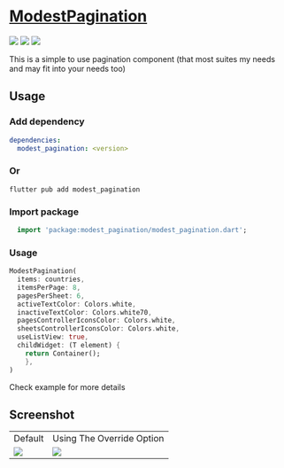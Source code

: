 # [ModestPagination](https://pub.dev/packages/modest_pagination/)

<img src="https://img.shields.io/pub/v/modest_pagination?style=for-the-badge">
<img src="https://img.shields.io/github/last-commit/iamngoni/modest-pagination">
<img src="https://img.shields.io/twitter/url?label=iamngoni_&style=social&url=https%3A%2F%2Ftwitter.com%2Fiamngoni_">

This is a simple to use pagination component (that most suites my needs and may fit into your needs too)

## Usage
### Add dependency
```yaml
dependencies:
  modest_pagination: <version>
```

### Or
```shell
flutter pub add modest_pagination
```

### Import package
```dart
  import 'package:modest_pagination/modest_pagination.dart';
```

### Usage

```dart
ModestPagination(
  items: countries,
  itemsPerPage: 8,
  pagesPerSheet: 6,
  activeTextColor: Colors.white,
  inactiveTextColor: Colors.white70,
  pagesControllerIconsColor: Colors.white,
  sheetsControllerIconsColor: Colors.white,
  useListView: true,
  childWidget: (T element) {
    return Container();
    },
)
```

Check example for more details

## Screenshot
<table>
   <tr>
      <td> Default</td>
      <td> Using The Override Option</td>
   </tr>
   <tr>
      <td><img src="https://res.cloudinary.com/iamngoni/image/upload/v1641903927/default_bivxyk.png"/></td>
      <td><img src="https://res.cloudinary.com/iamngoni/image/upload/v1641903839/override_eh09yg.png"/></td>
   </tr>
</table>

